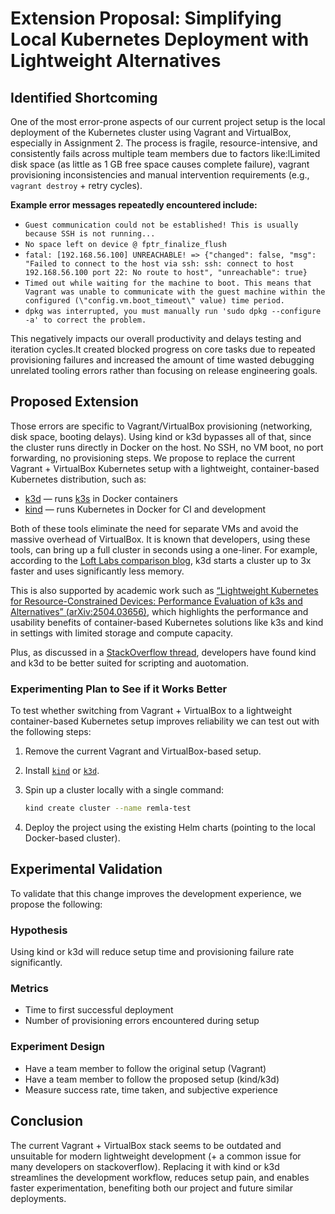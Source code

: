 # Extension Proposal: Simplifying Local Kubernetes Deployment with Lightweight Alternatives

## Identified Shortcoming

One of the most error-prone aspects of our current project setup is the local deployment of the Kubernetes cluster using Vagrant and VirtualBox, especially in Assignment 2. The process is fragile, resource-intensive, and consistently fails across multiple team members due to factors like:lLimited disk space (as little as 1 GB free space causes complete failure), vagrant provisioning inconsistencies and manual intervention requirements (e.g., `vagrant destroy` + retry cycles).

**Example error messages repeatedly encountered include:**

* `Guest communication could not be established! This is usually because SSH is not running...`
* `No space left on device @ fptr_finalize_flush`
* `fatal: [192.168.56.100] UNREACHABLE! => {"changed": false, "msg": "Failed to connect to the host via ssh: ssh: connect to host 192.168.56.100 port 22: No route to host", "unreachable": true}`
* `Timed out while waiting for the machine to boot. This means that Vagrant was unable to communicate with the guest machine within the configured (\"config.vm.boot_timeout\" value) time period.`
* `dpkg was interrupted, you must manually run 'sudo dpkg --configure -a' to correct the problem.`

This negatively impacts our overall productivity and delays testing and iteration cycles.It created blocked progress on core tasks due to repeated provisioning failures and increased the amount of time wasted debugging unrelated tooling errors rather than focusing on release engineering goals.

## Proposed Extension

Those errors are specific to Vagrant/VirtualBox provisioning (networking, disk space, booting delays). Using kind or k3d bypasses all of that, since the cluster runs directly in Docker on the host. No SSH, no VM boot, no port forwarding, no provisioning steps. We propose to replace the current Vagrant + VirtualBox Kubernetes setup with a lightweight, container-based Kubernetes distribution, such as:

* [k3d](https://k3d.io) — runs [k3s](https://k3s.io) in Docker containers
* [kind](https://kind.sigs.k8s.io) — runs Kubernetes in Docker for CI and development

Both of these tools eliminate the need for separate VMs and avoid the massive overhead of VirtualBox. It is known that developers, using these tools, can bring up a full cluster in seconds using a one-liner. For example, according to the [Loft Labs comparison blog](https://loft.sh/blog/k3d-vs-kind/), k3d starts a cluster up to 3x faster and uses significantly less memory.

This is also supported by academic work such as [“Lightweight Kubernetes for Resource-Constrained Devices: Performance Evaluation of k3s and Alternatives” (arXiv:2504.03656)](https://arxiv.org/pdf/2504.03656), which highlights the performance and usability benefits of container-based Kubernetes solutions like k3s and kind in settings with limited storage and compute capacity.

Plus, as discussed in a [StackOverflow thread](https://stackoverflow.com/questions/66617718/kind-vs-minikube-vs-k3d), developers have found kind and k3d to be better suited for scripting and auotomation.

### Experimenting Plan to See if it Works Better

To test whether switching from Vagrant + VirtualBox to a lightweight container-based Kubernetes setup improves reliability we can test out with the following steps:

1. Remove the current Vagrant and VirtualBox-based setup.
2. Install [`kind`](https://kind.sigs.k8s.io) or [`k3d`](https://k3d.io).
3. Spin up a cluster locally with a single command:

   ```bash
   kind create cluster --name remla-test
   ```
4. Deploy the project using the existing Helm charts (pointing to the local Docker-based cluster).



## Experimental Validation

To validate that this change improves the development experience, we propose the following:

### Hypothesis

Using kind or k3d will reduce setup time and provisioning failure rate significantly.

### Metrics

* Time to first successful deployment 
* Number of provisioning errors encountered during setup


### Experiment Design

* Have a team member to follow the original setup (Vagrant)
* Have a team member to follow the proposed setup (kind/k3d)
* Measure success rate, time taken, and subjective experience


## Conclusion

The current Vagrant + VirtualBox stack seems to be outdated and unsuitable for modern lightweight development (+ a common issue for many developers on stackoverflow). Replacing it with kind or k3d streamlines the development workflow, reduces setup pain, and enables faster experimentation, benefiting both our project and future similar deployments.


